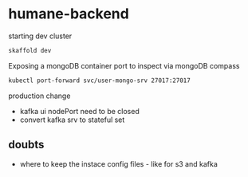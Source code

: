 # humane-backend

starting dev cluster

```bash
skaffold dev
```

Exposing a mongoDB container port to inspect via mongoDB compass

```bash
kubectl port-forward svc/user-mongo-srv 27017:27017
```

production change

-  kafka ui nodePort need to be closed
-  convert kafka srv to stateful set

## doubts

-  where to keep the instace config files - like for s3 and kafka
